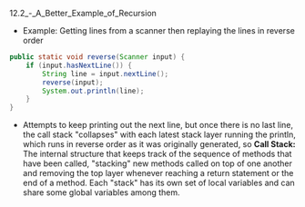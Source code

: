 12.2_-_A_Better_Example_of_Recursion

- Example: Getting lines from a scanner then replaying the lines in reverse order
```java
public static void reverse(Scanner input) {
	if (input.hasNextLine()) {
		String line = input.nextLine();
		reverse(input);
		System.out.println(line);
	}
}
```
- Attempts to keep printing out the next line, but once there is no last line, the call stack "collapses" with each latest stack layer running the println, which runs in reverse order as it was originally generated, so
**Call Stack:** The internal structure that keeps track of the sequence of methods that have been called, "stacking" new methods called on top of one another and removing the top layer whenever reaching a return statement or the end of a method. Each "stack" has its own set of local variables and can share some global variables among them.